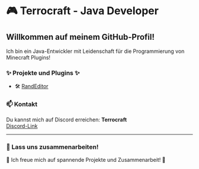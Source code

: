# 🎮 Terrocraft - Java Developer

## Willkommen auf meinem GitHub-Profil!

Ich bin ein Java-Entwickler mit Leidenschaft für die Programmierung von Minecraft Plugins!

### ✨ Projekte und Plugins ✨

- 🛠️ [RandEditor](https://github.com/Terrocraft/Randeditor)

### 📫 Kontakt

Du kannst mich auf Discord erreichen: **Terrocraft**  
[Discord-Link](https://discord.com/users/Terrocraft)

---

### 🚀 Lass uns zusammenarbeiten!

🌟 Ich freue mich auf spannende Projekte und Zusammenarbeit! 🌟
